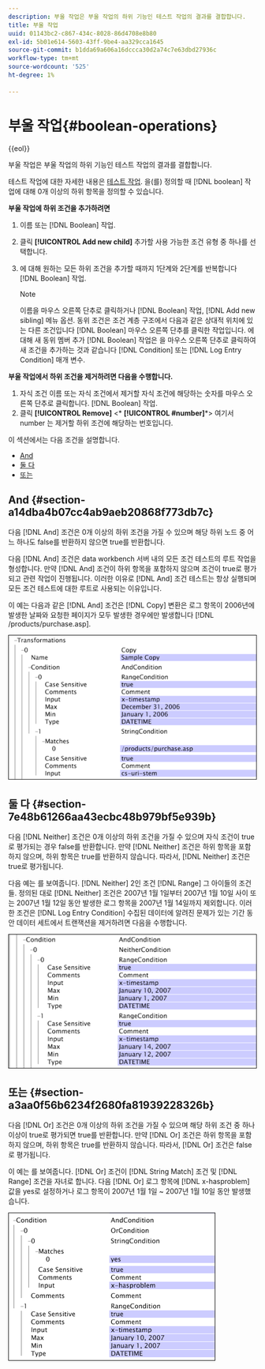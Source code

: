 ```yaml
---
description: 부울 작업은 부울 작업의 하위 기능인 테스트 작업의 결과를 결합합니다.
title: 부울 작업
uuid: 01143bc2-c867-434c-8028-86d4708e8b80
exl-id: 5b01e614-5603-43ff-9be4-aa329cca1645
source-git-commit: b1dda69a606a16dccca30d2a74c7e63dbd27936c
workflow-type: tm+mt
source-wordcount: '525'
ht-degree: 1%

---
```


# 부울 작업{#boolean-operations}

{{eol}}

부울 작업은 부울 작업의 하위 기능인 테스트 작업의 결과를 결합합니다.

테스트 작업에 대한 자세한 내용은 [테스트 작업](../../../../home/c-dataset-const-proc/c-conditions/c-test-ops/c-test-ops.md#concept-c4bf6cb9e7a94cc7ac49ca9b0b1a2144). 을(를) 정의할 때 [!DNL boolean] 작업에 대해 0개 이상의 하위 항목을 정의할 수 있습니다.

**부울 작업에 하위 조건을 추가하려면**

1. 이름 또는 [!DNL Boolean] 작업.
1. 클릭 **[!UICONTROL Add new child]** 추가할 사용 가능한 조건 유형 중 하나를 선택합니다.
1. 에 대해 원하는 모든 하위 조건을 추가할 때까지 1단계와 2단계를 반복합니다 [!DNL Boolean] 작업.

   >[!NOTE]
   >
   >이름을 마우스 오른쪽 단추로 클릭하거나 [!DNL Boolean] 작업, [!DNL Add new sibling] 메뉴 옵션. 동위 조건은 조건 계층 구조에서 다음과 같은 상대적 위치에 있는 다른 조건입니다 [!DNL Boolean] 마우스 오른쪽 단추를 클릭한 작업입니다. 에 대해 새 동위 멤버 추가 [!DNL Boolean] 작업은 을 마우스 오른쪽 단추로 클릭하여 새 조건을 추가하는 것과 같습니다 [!DNL Condition] 또는 [!DNL Log Entry Condition] 매개 변수.

**부울 작업에서 하위 조건을 제거하려면 다음을 수행합니다.**

1. 자식 조건 이름 또는 자식 조건에서 제거할 자식 조건에 해당하는 숫자를 마우스 오른쪽 단추로 클릭합니다. [!DNL Boolean] 작업.
1. 클릭 **[!UICONTROL Remove]** &lt;* **[!UICONTROL #number]***> 여기서 number 는 제거할 하위 조건에 해당하는 번호입니다.

이 섹션에서는 다음 조건을 설명합니다.

* [And](../../../../home/c-dataset-const-proc/c-conditions/c-test-ops/c-boolean-ops.md#section-a14dba4b07cc4ab9aeb20868f773db7c)
* [둘 다](../../../../home/c-dataset-const-proc/c-conditions/c-test-ops/c-boolean-ops.md#section-7e48b61266aa43ecbc48b979bf5e939b)
* [또는](../../../../home/c-dataset-const-proc/c-conditions/c-test-ops/c-boolean-ops.md#section-a3aa0f56b6234f2680fa81939228326b)

## And {#section-a14dba4b07cc4ab9aeb20868f773db7c}

다음 [!DNL And] 조건은 0개 이상의 하위 조건을 가질 수 있으며 해당 하위 노드 중 어느 하나도 false를 반환하지 않으면 true를 반환합니다.

다음 [!DNL And] 조건은 data workbench 서버 내의 모든 조건 테스트의 루트 작업을 형성합니다. 만약 [!DNL And] 조건이 하위 항목을 포함하지 않으며 조건이 true로 평가되고 관련 작업이 진행됩니다. 이러한 이유로 [!DNL And] 조건 테스트는 항상 실행되며 모든 조건 테스트에 대한 루트로 사용되는 이유입니다.

이 예는 다음과 같은 [!DNL And] 조건은 [!DNL Copy] 변환은 로그 항목이 2006년에 발생한 날짜와 요청한 페이지가 모두 발생한 경우에만 발생합니다 [!DNL /products/purchase.asp].

![](assets/cfg_Condition_AndCondition.png)

## 둘 다 {#section-7e48b61266aa43ecbc48b979bf5e939b}

다음 [!DNL Neither] 조건은 0개 이상의 하위 조건을 가질 수 있으며 자식 조건이 true로 평가되는 경우 false를 반환합니다. 만약 [!DNL Neither] 조건은 하위 항목을 포함하지 않으며, 하위 항목은 true를 반환하지 않습니다. 따라서, [!DNL Neither] 조건은 true로 평가됩니다.

다음 예는 를 보여줍니다. [!DNL Neither] 2인 조건 [!DNL Range] 그 아이들의 조건들. 정의된 대로 [!DNL Neither] 조건은 2007년 1월 1일부터 2007년 1월 10일 사이 또는 2007년 1월 12일 동안 발생한 로그 항목을 2007년 1월 14일까지 제외합니다. 이러한 조건은 [!DNL Log Entry Condition] 수집된 데이터에 알려진 문제가 있는 기간 동안 데이터 세트에서 트랜잭션을 제거하려면 다음을 수행합니다.

![](assets/cfg_Condition_NeitherCondition.png)

## 또는 {#section-a3aa0f56b6234f2680fa81939228326b}

다음 [!DNL Or] 조건은 0개 이상의 하위 조건을 가질 수 있으며 해당 하위 조건 중 하나 이상이 true로 평가되면 true를 반환합니다. 만약 [!DNL Or] 조건은 하위 항목을 포함하지 않으며, 하위 항목은 true를 반환하지 않습니다. 따라서, [!DNL Or] 조건은 false로 평가됩니다.

이 예는 를 보여줍니다. [!DNL Or] 조건이 [!DNL String Match] 조건 및 [!DNL Range] 조건을 자녀로 합니다. 다음 [!DNL Or] 로그 항목에 [!DNL x-hasproblem] 값을 yes로 설정하거나 로그 항목이 2007년 1월 1일 ~ 2007년 1월 10일 동안 발생했습니다.

![](assets/cfg_Condition_OrCondition.png)
